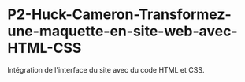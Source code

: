 # P2-Huck-Cameron-Transformez-une-maquette-en-site-web-avec-HTML-CSS
Intégration de l'interface du site avec du code HTML et CSS.
